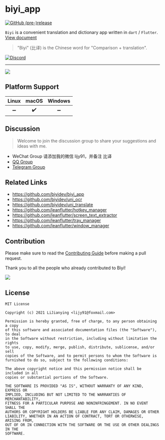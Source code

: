 # biyi_app

[![GitHub (pre-)release](https://img.shields.io/github/release/biyidev/biyi_app/all.svg?style=flat-square)](https://github.com/biyidev/biyi_app/releases)

`Biyi` is a convenient translation and dictionary app written in `dart` / `Flutter`. [View document](https://biyidev.com/docs/)

> "Biyi" (比译) is the Chinese word for "Comparison + translation".

[![Discord](https://img.shields.io/badge/discord-%237289DA.svg?style=for-the-badge&logo=discord&logoColor=white)](https://discord.gg/9CaArkhC)

---

![](https://biyidev.com/images/screenshots/biyi_app_extract_text_from_screen_selection.gif)

## Platform Support

| Linux | macOS | Windows |
| :---: | :---: | :-----: |
|  ➖   |  ✔️   |   ➖    |

## Discussion

> Welcome to join the discussion group to share your suggestions and ideas with me.

- WeChat Group 请添加我的微信 lijy91，并备注 比译
- [QQ Group](https://jq.qq.com/?_wv=1027&k=vYQ5jW7y)
- [Telegram Group](https://t.me/joinchat/nFrk4KsXFc84ZGNl)

## Related Links

- https://github.com/biyidev/biyi_app
- https://github.com/biyidev/uni_ocr
- https://github.com/biyidev/uni_translate
- https://github.com/leanflutter/hotkey_manager
- https://github.com/leanflutter/screen_text_extractor
- https://github.com/leanflutter/tray_manager
- https://github.com/leanflutter/window_manager

## Contribution

Please make sure to read the [Contributing Guide](https://github.com/biyidev/biyi_app/blob/main/.github/CONTRIBUTING.md) before making a pull request.

Thank you to all the people who already contributed to Biyi!

<a href="https://github.com/biyidev/biyi_app/graphs/contributors"><img src="https://opencollective.com/biyidev/contributors.svg?width=890" /></a>

## License

```text
MIT License

Copyright (c) 2021 LiJianying <lijy91@foxmail.com>

Permission is hereby granted, free of charge, to any person obtaining a copy
of this software and associated documentation files (the "Software"), to deal
in the Software without restriction, including without limitation the rights
to use, copy, modify, merge, publish, distribute, sublicense, and/or sell
copies of the Software, and to permit persons to whom the Software is
furnished to do so, subject to the following conditions:

The above copyright notice and this permission notice shall be included in all
copies or substantial portions of the Software.

THE SOFTWARE IS PROVIDED "AS IS", WITHOUT WARRANTY OF ANY KIND, EXPRESS OR
IMPLIED, INCLUDING BUT NOT LIMITED TO THE WARRANTIES OF MERCHANTABILITY,
FITNESS FOR A PARTICULAR PURPOSE AND NONINFRINGEMENT. IN NO EVENT SHALL THE
AUTHORS OR COPYRIGHT HOLDERS BE LIABLE FOR ANY CLAIM, DAMAGES OR OTHER
LIABILITY, WHETHER IN AN ACTION OF CONTRACT, TORT OR OTHERWISE, ARISING FROM,
OUT OF OR IN CONNECTION WITH THE SOFTWARE OR THE USE OR OTHER DEALINGS IN THE
SOFTWARE.
```
